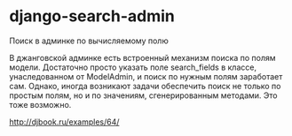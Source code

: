 # django-search-admin
Поиск в админке по вычисляемому полю

В джанговской админке есть встроенный механизм поиска по полям модели. Достаточно просто указать поле search_fields в классе, унаследованном от ModelAdmin, и поиск по нужным полям заработает сам. Однако, иногда возникают задачи обеспечить поиск не только по простым полям, но и по значениям, сгенерированным методами. Это тоже возможно.

http://djbook.ru/examples/64/


